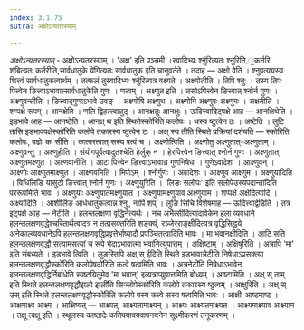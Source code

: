 ```yaml
---
index: 3.1.75
sutra: अक्षोऽन्यतरस्याम्

---
```

_अक्षोऽन्यतरस्याम्_ - अक्षोऽन्यतरस्याम् । 'अक्ष' इति पञ्चमी ।स्वादिभ्यः श्नु॑रित्यतः श्नुरिति,॒कर्तरि श॑बित्यतः कर्तरीति,सार्वधातुके ये॑गित्यतः सार्वधातुक इति चानुवर्तते । तदाह —  अक्षो वेति । श्नुप्रत्ययस्य शित्त्वं सार्वधातुकत्वार्थम् । तत्फलं तुस्वादिभ्यः श्नु॑रित्यत्र वक्ष्यते । अक्ष्णोतीति । तिपि श्नुः । तस्य तिपः पित्त्वेन ङित्त्वाऽभावात्सार्वधातुके॑ति गुणः । णत्वम् । अक्ष्णुत इति । तसोऽपित्त्वेन ङित्त्वात् श्नोर्न गुणः । अक्ष्णुवन्तीति । ङित्त्वाद्गुणाऽभावे उवङ् । अक्ष्णोषि अक्ष्णुथ । अक्ष्णोमि अक्ष्णुवः अक्ष्णुमः । अक्षतीति । शप्पक्षे रूपम् । आनक्षेति । णलि द्विहल्त्वान्नुट् । आनक्षतुः आनक्षुः । ऊदित्त्वादिट्पक्षे आह —  आनक्षिथेति । इडभावे आह — आनष्ठेति । आनक्ष् थ इति स्थितेस्को॑रिति कलोपः । थस्य ष्टुत्वेन ठः । अष्टेति । लुटि तासि इडभावपक्षेस्को॑रिति कलोपे तकारस्य ष्टुत्वेन टः । अक्ष् स्य तीति स्थिते प्रक्रियां दर्शयति —  स्कोरिति कलोपः, षढोः कः सीति । कात्परत्वात् सस्य षत्वं च । अक्ष्णोत्विति । अक्ष्णोतु अक्ष्णुतात्-अक्ष्णुताम् । अक्ष्णुवन्तु । अक्ष्णुहीति । संयोगपूर्वत्वादुतश्चेति हेर्लुक् न । हेरपित्त्वेन ङित्त्वात् श्नोर्न गुणः । अक्ष्णुतात् अक्ष्णुतमक्ष्णुत । अक्ष्णवानीति । आटः पित्त्वेन ङित्त्वाऽभावान्न गुणनिषेधः । गुणेऽवादेशः । आक्ष्णुवन् । आक्ष्णोः आक्ष्णुतमाक्ष्णुत । आक्ष्णवमिति । मिपोऽम् । श्नोर्गुणः । अवादेशः । आक्ष्णुव आक्ष्णुम । अक्ष्णुयादिति । विधिलिङि यासुटो ङित्त्वात् श्नोर्न गुणः । अक्ष्णुयुरिति । 'लिङः सलोपः' इति सलोपेउस्यपदान्ता॑दिति पररूपमिति भावः । अक्ष्णुयाः अक्ष्णुयातमक्ष्णुयात । अक्ष्णुयामक्ष्णुयाव अक्ष्णुयाम । शप्पक्षे अक्षेदित्यादि । अक्ष्यादिति । आशीर्लिङ आर्धधातुकत्वान्न श्नुः, नापि शप् । लुङि सिचि विशेषमाह —  ऊदित्त्वाद्वेडिति । तत्र इट्पक्षे आह — नेटीति । हलन्तलक्षणा वृद्धिर्नेत्यर्थः । नच अभैत्सीदित्यादावेकेन हला व्यवधाने हलन्तलक्षणवृद्धेश्चरितार्थत्वादत्र न तत्प्रसक्तरिति शङ्क्यं, रञ्जेरराङ्क्षीदित्यत्र वृद्धिसिद्धये अनेकाल्व्यवधानेऽपि हलन्तलक्षणवृद्धिप्रवृत्तेर्भाष्यादौ प्रपञ्चितत्वादिति भावः । मा भवानक्षीदिति । आटि सति हलन्तलक्षणवृद्धौ सत्यामसत्यां च रूपे भेदाऽभावात्मा भवा॑नित्युपात्तम् । अक्षिष्टाम् । अक्षिषुरिति । अत्रापि 'मा' इति संबध्यते । इडभावे त्विति । लुङस्तिपि अक्ष् स् ईदिति स्थिते इडभावान्नेटीति निषेधाऽप्रसक्त्या हलन्तलक्षणवृद्धौस्को॑रिति कलोपेषढो॑रिति कत्वे षत्वमिति भावः । अत्रनेटी॑ति निषेधाऽभावेन हलन्तलक्षणवृद्धिर्निर्बाधेति स्पष्टयितुमेव 'मा भवान्' इत्यत्राप्युपात्तमिति बोध्यम् । आष्टामिति । अक्ष् स् ताम् इति स्थिते हलन्तलक्षणवृद्धौझलो झली॑ति सिज्लोपेस्को॑रिति कलोपे तकारस्य ष्टुत्वम् । आक्षुरिति । अक्ष् स् उस् इति स्थिते हलन्तलक्षणवृद्धौस्को॑रिति कलोपे षस्य कत्वे सस्य षत्वमिति भावः । आक्षीः आष्टमाष्ट । आक्षमाक्ष्व आक्ष्म । आक्षिष्यत् —  आक्ष्यत्, आक्ष्यतामाक्ष्यन् । आक्ष्यः आक्ष्यतमाक्ष्यत । आक्ष्यमाक्ष्याव आक्ष्याम । तक्षू त्वक्षू इति । स्थूलस्य काष्ठादेः कतिपयावयवापनयनेन सूक्ष्मीकरणं तनूकरणम् ।